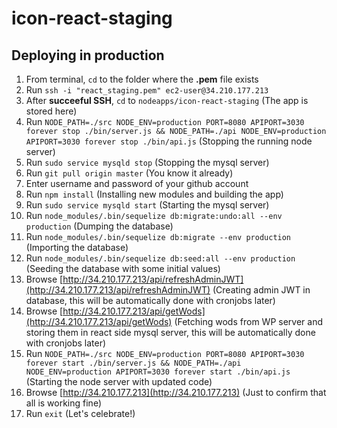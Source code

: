 # icon-react-staging

## Deploying in production
1. From terminal, `cd` to the folder where the **.pem** file exists
2. Run `ssh -i "react_staging.pem" ec2-user@34.210.177.213`
3. After **succeeful SSH**, `cd` to `nodeapps/icon-react-staging` (The app is stored here)
4. Run `NODE_PATH=./src NODE_ENV=production PORT=8080 APIPORT=3030 forever stop ./bin/server.js && NODE_PATH=./api NODE_ENV=production APIPORT=3030 forever stop ./bin/api.js` (Stopping the running node server)
5. Run `sudo service mysqld stop` (Stopping the mysql server)
6. Run `git pull origin master` (You know it already)
7. Enter username and password of your github account
8. Run `npm install` (Installing new modules and building the app)
9. Run `sudo service mysqld start` (Starting the mysql server)
10. Run `node_modules/.bin/sequelize db:migrate:undo:all --env production` (Dumping the database)
11. Run `node_modules/.bin/sequelize db:migrate --env production` (Importing the database)
12. Run `node_modules/.bin/sequelize db:seed:all --env production` (Seeding the database with some initial values)
13. Browse [http://34.210.177.213/api/refreshAdminJWT](http://34.210.177.213/api/refreshAdminJWT) (Creating admin JWT in database, this will be automatically done with cronjobs later)
14. Browse [http://34.210.177.213/api/getWods](http://34.210.177.213/api/getWods) (Fetching wods from WP server and storing them in react side mysql server, this will be automatically done with cronjobs later)
15. Run `NODE_PATH=./src NODE_ENV=production PORT=8080 APIPORT=3030 forever start ./bin/server.js && NODE_PATH=./api NODE_ENV=production APIPORT=3030 forever start ./bin/api.js` (Starting the node server with updated code)
16. Browse [http://34.210.177.213](http://34.210.177.213) (Just to confirm that all is working fine)
16. Run `exit` (Let's celebrate!)
